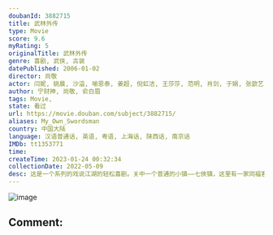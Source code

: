 ```yaml
---
doubanId: 3882715
title: 武林外传
type: Movie
score: 9.6
myRating: 5
originalTitle: 武林外传
genre: 喜剧, 武侠, 古装
datePublished: 2006-01-02
director: 尚敬
actor: 闫妮, 姚晨, 沙溢, 喻恩泰, 姜超, 倪虹洁, 王莎莎, 范明, 肖剑, 于娟, 张歆艺, 张青, 吴明鸿, 张少华, 霍曼迪, 黄小蕾, 徐贤海, 梁振亚, 刘亚津, 郑美林, 王磊, 俞白眉, 王庆, 刘向东, 全权, 刘旭, 张跃, 甄麦娟, 刘敏, 蒋卉, 唐静, 娄茗, 沈怀玲, 杨树泉, 曾惠, 王彦波, 王修浩, 胡宁芳, 洪剑涛, 田玲, 宁财神, 程娇娥, 王超, 唐浚, 王向明, 陈铮, 吴京安, 安佰平, 毛孩, 周炜, 林永健, 朱龙广, 张滨, 赵金鼎, 王红波, 刘惠, 商子见, 张茜, 李明辉, 许翔宇, 李景琛, 于又川, 李乐衡, 邵芳, 钟久夫, 赵旭, 黄晓娟, 白志迪, 周明汕, 周冬齐, 石小满, 周颖, 夏嘉伟, 白玉, 马锐, 周小刚, 胡小庭, 邱晨, 张楠, 李晓强, 张婷, 王学圻, 陈智彬, 孙鹏, 刘立淇, 陈小雷, 宋思嘉, 句号, 邵峰, 王丽云, 张乔玫, 凌潇肃, 綦小卉, 梁凯, 袁宇, 李业勇, 柳长海, 邓峰, 齐俊生, 帅华生, 郭振营, 马爱国, 马怀平, 孟晓晨, 原铭, 裴庆臣, 周童
author: 宁财神, 尚敬, 俞白眉
tags: Movie, 
state: 看过
url: https://movie.douban.com/subject/3882715/
aliases: My_Own_Swordsman
country: 中国大陆
language: 汉语普通话, 英语, 粤语, 上海话, 陕西话, 南京话
IMDb: tt1353771
time: 
createTime: 2023-01-24 00:32:34
collectionDate: 2022-05-09
desc: 这是一个系列的戏说江湖的轻松喜剧。关中一个普通的小镇——七俠镇，这里有一家同福客栈。就是这间不起眼的江湖客栈，因缘巧合之下汇聚了一群性格各异又活泼搞怪的年轻人：武功高强但初入江湖的郭芙蓉（姚晨饰）、...
---
```


![image](p2529669661.jpg)

Comment: 
---

